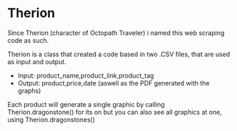 # Therion

Since Therion (character of Octopath Traveler) i named this web scraping code as such.

Therion is a class that created a code based in two .CSV files, that are used as input and output.
  - Input: product_name,product_link,product_tag
  - Output: product,price,date (aswell as the PDF generated with the graphs)

Each product will generate a single graphic by calling Therion.dragonstone() for its on but you can also see all graphics at one, using Therion.dragonstones()
